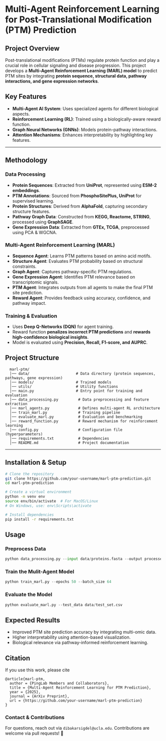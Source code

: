 # Multi-Agent Reinforcement Learning for Post-Translational Modification (PTM) Prediction

## Project Overview
Post-translational modifications (PTMs) regulate protein function and play a crucial role in cellular signaling and disease progression. This project develops a **Multi-Agent Reinforcement Learning (MARL) model** to predict PTM sites by integrating **protein sequence, structural data, pathway interactions, and gene expression networks**.

## Key Features
- **Multi-Agent AI System**: Uses specialized agents for different biological aspects.
- **Reinforcement Learning (RL)**: Trained using a biologically-aware reward function.
- **Graph Neural Networks (GNNs)**: Models protein-pathway interactions.
- **Attention Mechanisms**: Enhances interpretability by highlighting key features.

---

## **Methodology**
### **Data Processing**
- **Protein Sequences**: Extracted from **UniProt**, represented using **ESM-2 embeddings**.
- **PTM Annotations**: Sourced from **PhosphoSitePlus, UniProt** for supervised learning.
- **Protein Structures**: Derived from **AlphaFold**, capturing secondary structure features.
- **Pathway Graph Data**: Constructed from **KEGG, Reactome, STRING**, processed using **GraphSAGE**.
- **Gene Expression Data**: Extracted from **GTEx, TCGA**, preprocessed using PCA & WGCNA.

### **Multi-Agent Reinforcement Learning (MARL)**
- **Sequence Agent**: Learns PTM patterns based on amino acid motifs.
- **Structure Agent**: Evaluates PTM probability based on structural constraints.
- **Graph Agent**: Captures pathway-specific PTM regulations.
- **Gene Expression Agent**: Identifies PTM relevance based on transcriptomic signals.
- **PTM Agent**: Integrates outputs from all agents to make the final PTM site prediction.
- **Reward Agent**: Provides feedback using accuracy, confidence, and pathway impact.

### **Training & Evaluation**
- Uses **Deep Q-Networks (DQN)** for agent training.
- Reward function **penalizes incorrect PTM predictions** and **rewards high-confidence biological insights**.
- Model is evaluated using **Precision, Recall, F1-score, and AUPRC**.


## Project Structure
```
  marl-ptm/
  │── data/                     # Data directory (protein sequences, pathways, gene expression)
  │── models/                   # Trained models
  │── utils/                    # Utility functions
  │── main.py                   # Entry point for training and evaluation
  │── data_processing.py         # Data preprocessing and feature extraction
  │── marl_agents.py             # Defines multi-agent RL architecture
  │── train_marl.py              # Training pipeline
  │── evaluate_marl.py           # Evaluation and benchmarking
  │── reward_function.py         # Reward mechanism for reinforcement learning
  │── config.py                  # Configuration file (hyperparameters)
  │── requirements.txt           # Dependencies
  │── README.md                  # Project documentation

```

---

## Installation & Setup
```bash
# Clone the repository
git clone https://github.com/your-username/marl-ptm-prediction.git
cd marl-ptm-prediction

# Create a virtual environment
python -m venv env
source env/bin/activate  # For MacOS/Linux
# On Windows, use: env\Scripts\activate

# Install dependencies
pip install -r requirements.txt
```

## Usage
### Preprocess Data
```python
python data_processing.py --input data/proteins.fasta --output processed_data/
```

### Train the Mulit-Agent Model
```python
python train_marl.py --epochs 50 --batch_size 64
```

### Evaluate the Model
```python
python evaluate_marl.py --test_data data/test_set.csv
```

## Expected Results
- Improved PTM site prediction accuracy by integrating multi-omic data.
- Higher interpretability using attention-based visualization.
- Biological relevance via pathway-informed reinforcement learning.

## Citation
If you use this work, please cite

```
@article{marl-ptm,
  author = {PingLab Members and Collaborators},
  title = {Multi-Agent Reinforcement Learning for PTM Prediction},
  year = {2025},
  journal = {ArXiv Preprint},
  url = {https://github.com/your-username/marl-ptm-prediction}
}
```

### Contact & Contributions
For questions, reach out via ```dibakarsigdel@ucla.edu```. Contributions are welcome via pull requests! 🚀


